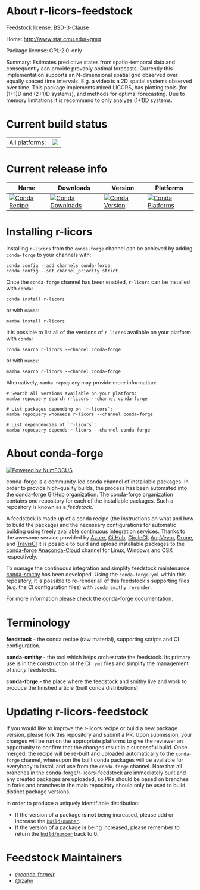 About r-licors-feedstock
========================

Feedstock license: [BSD-3-Clause](https://github.com/conda-forge/r-licors-feedstock/blob/main/LICENSE.txt)

Home: http://www.stat.cmu.edu/~gmg

Package license: GPL-2.0-only

Summary: Estimates predictive states from spatio-temporal data and consequently can provide provably optimal forecasts. Currently this implementation supports an N-dimensional spatial grid observed over equally spaced time intervals. E.g. a video is a 2D spatial systems observed over time. This package implements mixed LICORS, has plotting tools (for (1+1)D and (2+1)D systems), and methods for optimal forecasting.  Due to memory limitations it is recommend to only analyze (1+1)D systems.

Current build status
====================


<table><tr><td>All platforms:</td>
    <td>
      <a href="https://dev.azure.com/conda-forge/feedstock-builds/_build/latest?definitionId=14126&branchName=main">
        <img src="https://dev.azure.com/conda-forge/feedstock-builds/_apis/build/status/r-licors-feedstock?branchName=main">
      </a>
    </td>
  </tr>
</table>

Current release info
====================

| Name | Downloads | Version | Platforms |
| --- | --- | --- | --- |
| [![Conda Recipe](https://img.shields.io/badge/recipe-r--licors-green.svg)](https://anaconda.org/conda-forge/r-licors) | [![Conda Downloads](https://img.shields.io/conda/dn/conda-forge/r-licors.svg)](https://anaconda.org/conda-forge/r-licors) | [![Conda Version](https://img.shields.io/conda/vn/conda-forge/r-licors.svg)](https://anaconda.org/conda-forge/r-licors) | [![Conda Platforms](https://img.shields.io/conda/pn/conda-forge/r-licors.svg)](https://anaconda.org/conda-forge/r-licors) |

Installing r-licors
===================

Installing `r-licors` from the `conda-forge` channel can be achieved by adding `conda-forge` to your channels with:

```
conda config --add channels conda-forge
conda config --set channel_priority strict
```

Once the `conda-forge` channel has been enabled, `r-licors` can be installed with `conda`:

```
conda install r-licors
```

or with `mamba`:

```
mamba install r-licors
```

It is possible to list all of the versions of `r-licors` available on your platform with `conda`:

```
conda search r-licors --channel conda-forge
```

or with `mamba`:

```
mamba search r-licors --channel conda-forge
```

Alternatively, `mamba repoquery` may provide more information:

```
# Search all versions available on your platform:
mamba repoquery search r-licors --channel conda-forge

# List packages depending on `r-licors`:
mamba repoquery whoneeds r-licors --channel conda-forge

# List dependencies of `r-licors`:
mamba repoquery depends r-licors --channel conda-forge
```


About conda-forge
=================

[![Powered by
NumFOCUS](https://img.shields.io/badge/powered%20by-NumFOCUS-orange.svg?style=flat&colorA=E1523D&colorB=007D8A)](https://numfocus.org)

conda-forge is a community-led conda channel of installable packages.
In order to provide high-quality builds, the process has been automated into the
conda-forge GitHub organization. The conda-forge organization contains one repository
for each of the installable packages. Such a repository is known as a *feedstock*.

A feedstock is made up of a conda recipe (the instructions on what and how to build
the package) and the necessary configurations for automatic building using freely
available continuous integration services. Thanks to the awesome service provided by
[Azure](https://azure.microsoft.com/en-us/services/devops/), [GitHub](https://github.com/),
[CircleCI](https://circleci.com/), [AppVeyor](https://www.appveyor.com/),
[Drone](https://cloud.drone.io/welcome), and [TravisCI](https://travis-ci.com/)
it is possible to build and upload installable packages to the
[conda-forge](https://anaconda.org/conda-forge) [Anaconda-Cloud](https://anaconda.org/)
channel for Linux, Windows and OSX respectively.

To manage the continuous integration and simplify feedstock maintenance
[conda-smithy](https://github.com/conda-forge/conda-smithy) has been developed.
Using the ``conda-forge.yml`` within this repository, it is possible to re-render all of
this feedstock's supporting files (e.g. the CI configuration files) with ``conda smithy rerender``.

For more information please check the [conda-forge documentation](https://conda-forge.org/docs/).

Terminology
===========

**feedstock** - the conda recipe (raw material), supporting scripts and CI configuration.

**conda-smithy** - the tool which helps orchestrate the feedstock.
                   Its primary use is in the construction of the CI ``.yml`` files
                   and simplify the management of *many* feedstocks.

**conda-forge** - the place where the feedstock and smithy live and work to
                  produce the finished article (built conda distributions)


Updating r-licors-feedstock
===========================

If you would like to improve the r-licors recipe or build a new
package version, please fork this repository and submit a PR. Upon submission,
your changes will be run on the appropriate platforms to give the reviewer an
opportunity to confirm that the changes result in a successful build. Once
merged, the recipe will be re-built and uploaded automatically to the
`conda-forge` channel, whereupon the built conda packages will be available for
everybody to install and use from the `conda-forge` channel.
Note that all branches in the conda-forge/r-licors-feedstock are
immediately built and any created packages are uploaded, so PRs should be based
on branches in forks and branches in the main repository should only be used to
build distinct package versions.

In order to produce a uniquely identifiable distribution:
 * If the version of a package **is not** being increased, please add or increase
   the [``build/number``](https://docs.conda.io/projects/conda-build/en/latest/resources/define-metadata.html#build-number-and-string).
 * If the version of a package **is** being increased, please remember to return
   the [``build/number``](https://docs.conda.io/projects/conda-build/en/latest/resources/define-metadata.html#build-number-and-string)
   back to 0.

Feedstock Maintainers
=====================

* [@conda-forge/r](https://github.com/conda-forge/r/)
* [@izahn](https://github.com/izahn/)

